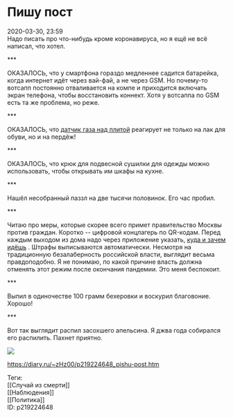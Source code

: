 Пишу пост
==========

   
 2020-03-30, 23:59   
  Надо писать про что-нибудь кроме коронавируса, но я ещё не всё написал, что хотел.   
   
 \*\*\*   
   
 ОКАЗАЛОСЬ, что у смартфона гораздо медленнее садится батарейка, когда интернет идёт через вай-фай, а не через GSM. Но почему-то вотсапп постоянно отваливается на компе и приходится включать экран телефона, чтобы восстановить коннект. Хотя у вотсаппа по GSM есть та же проблема, но реже.   
   
 \*\*\*   
   
 ОКАЗАЛОСЬ, что  [датчик газа над плитой](No%20Smoking)  реагирует не только на лак для обуви, но и на пердёж!   
   
 \*\*\*   
   
 ОКАЗАЛОСЬ, что крюк для подвесной сушилки для одежды можно использовать, чтобы открывать им шкафы на кухне.   
   
 \*\*\*   
   
 Нашёл несобранный паззл на две тысячи половинок. Его час пробил.   
   
 \*\*\*   
   
 Читаю про меры, которые скорее всего примет правительство Москвы против граждан. Коротко -- цифровой концлагерь по QR-кодам. Перед каждым выходом из дома надо через приложение указать,  [куда и зачем идёшь](http://ostrov.info/delusion/573-mikhail-zhvanetsky-turnikety.html)  . Штрафы выписываются автоматически. Несмотря на традиционную безалаберность российской власти, выглядит весьма правдоподобно. Я не понимаю, по какой причине власть должна отменять этот режим после окончания пандемии. Это меня беспокоит.   
   
 \*\*\*   
   
 Выпил в одиночестве 100 грамм бехеровки и воскурил благовоние. Хорошо!   
   
 \*\*\*   
   
 Вот так выглядит распил засохшего апельсина. Я джва года собирался его распилить. Пахнет приятно.   
   
   [![](https://i.imgur.com/plyZjEel.jpg)](https://i.imgur.com/plyZjEe.jpg)     
    
 <https://diary.ru/~zHz00/p219224648_pishu-post.htm>   
   
 Теги:   
 [[Случай из смерти]]   
 [[Наблюдения]]   
 [[Политика]]   
 ID: p219224648